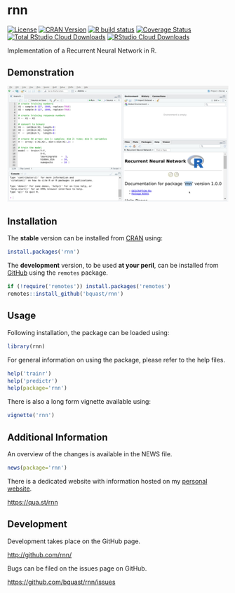rnn
=======
[![License](http://img.shields.io/badge/license-GPLv3-brightgreen.svg)](http://www.gnu.org/licenses/gpl-3.0.html)
[![CRAN Version](http://www.r-pkg.org/badges/version/rnn)](https://cran.r-project.org/package=rnn)
[![R build status](https://github.com/bquast/rnn/workflows/R-CMD-check/badge.svg)](https://github.com/bquast/rnn/actions?workflow=R-CMD-check)
[![Coverage Status](https://img.shields.io/codecov/c/github/bquast/rnn/master.svg)](https://codecov.io/bquast/rnn/rnn?branch=master)
[![Total RStudio Cloud Downloads](http://cranlogs.r-pkg.org/badges/grand-total/rnn?color=brightgreen)](https://cran.r-project.org/package=rnn)
[![RStudio Cloud Downloads](http://cranlogs.r-pkg.org/badges/rnn?color=brightgreen)](https://cran.r-project.org/package=rnn)

Implementation of a Recurrent Neural Network in R.


Demonstration
---------------
![rnn demonstration](/man/figures/rnn.gif)

Installation
------------
The **stable** version can be installed from [CRAN](https://cran.r-project.org/package=rnn) using:

```r
install.packages('rnn')
```

The **development** version, to be used **at your peril**, can be installed from [GitHub](http://github.com/bquast/rnn) using the `remotes` package.

```r
if (!require('remotes')) install.packages('remotes')
remotes::install_github('bquast/rnn')
```

Usage
-------------

Following installation, the package can be loaded using:

```r
library(rnn)
```

For general information on using the package, please refer to the help files.

```r
help('trainr')
help('predictr')
help(package='rnn')
```

There is also a long form vignette available using:

```r
vignette('rnn')
```


Additional Information
-----------------------

An overview of the changes is available in the NEWS file.

```r
news(package='rnn')
```

There is a dedicated website with information hosted on my [personal website](https://qua.st/).

https://qua.st/rnn


Development
-------------
Development takes place on the GitHub page.

http://github.com/rnn/

Bugs can be filed on the issues page on GitHub.

https://github.com/bquast/rnn/issues

